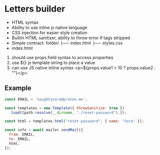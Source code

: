 # Letters builder
- HTML syntax
- Ability to use inline js native language
- CSS injection for easier style creation
- Builtin HTML sanitizer, ability to throw error if tags stripped
- Simple contract: 
folder/
    ├── index.html
    ├── styles.css
- index.html 
1. should use props.field syntax to access properties
2. use ${} js template string to place a value
3. can use JS native inline syntax \<p>${props.value1 > 10 ? props.value2 : ""}\</p>

## Example
```js
const EMAIL = 'naughtysora@proton.me';

const templates = new Template({ throwSanitize: true })
  .load([path.resolve(__dirname, "./reset-password"),]);

const html = templates.html("reset-password", { name: "Sora" });

const info = await mailer.sendMail({ 
  from: EMAIL, 
  to: EMAIL, 
  html,
});
```